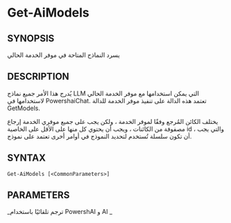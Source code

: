 ﻿---
external help file: powershai-help.xml
schema: 2.0.0
powershai: true
---

# Get-AiModels

## SYNOPSIS <!--!= @#Synop !-->
يسرد النماذج المتاحة في موفر الخدمة الحالي

## DESCRIPTION <!--!= @#Desc !-->
يُدرج هذا الأمر جميع نماذج LLM التي يمكن استخدامها مع موفر الخدمة الحالي لاستخدامها في PowershaiChat.
تعتمد هذه الدالة على تنفيذ موفر الخدمة للدالة GetModels.

يختلف الكائن المُرجع وفقًا لموفر الخدمة ، ولكن يجب على جميع موفري الخدمة إرجاع مصفوفة من الكائنات ، ويجب أن يحتوي كل منها على الأقل على الخاصية id ، والتي يجب أن تكون سلسلة تُستخدم لتحديد النموذج في أوامر أخرى تعتمد على نموذج.

## SYNTAX <!--!= @#Syntax !-->

```
Get-AiModels [<CommonParameters>]
```

## PARAMETERS <!--!= @#Params !-->




<!--PowershaiAiDocBlockStart-->
_ترجم تلقائيًا باستخدام PowershAI و AI 
_
<!--PowershaiAiDocBlockEnd-->
